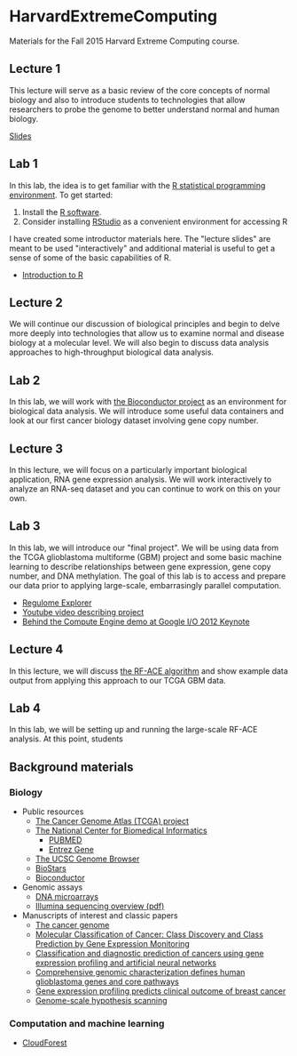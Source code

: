 # HarvardExtremeComputing

Materials for the Fall 2015 Harvard Extreme Computing course.

## Lecture 1

This lecture will serve as a basic review of the 
core concepts of normal biology and also to introduce
students to technologies that allow researchers to probe
the genome to better understand normal and human biology.

[Slides](http://watson.nci.nih.gov/~sdavis/courses/HarvardExtremeComputing/BasicBio.pdf)

## Lab 1

In this lab, the idea is to get familiar with the 
[R statistical programming environment](http://www.r-project.org). To get
started:

1. Install the [R software](https://cran.r-project.org/).
2. Consider installing [RStudio](https://www.rstudio.com/products/rstudio/download/) as a convenient environment for accessing R

I have created some introductor materials here. The "lecture slides" are meant to be used "interactively" and
additional material is useful to get a sense of some of the basic capabilities of R.

- [Introduction to R](http://watson.nci.nih.gov/~sdavis/tutorials/IntroToR/)


## Lecture 2

We will continue our discussion of biological principles and begin
to delve more deeply into technologies that allow us to 
examine normal and disease biology at a molecular level. We will
also begin to discuss data analysis approaches to high-throughput
biological data analysis.

## Lab 2

In this lab, we will work with [the Bioconductor project](http://bioconductor.org) as
an environment for biological data analysis. We will introduce some useful data containers
and look at our first cancer biology dataset involving gene copy number.

## Lecture 3

In this lecture, we will focus on a particularly important biological
application, RNA gene expression analysis.  We will work interactively
to analyze an RNA-seq dataset and you can continue to work on this
on your own.

## Lab 3

In this lab, we will introduce our "final project". We will be using data from 
the TCGA glioblastoma multiforme (GBM) project and some basic machine learning
to describe relationships between gene expression, gene copy number, and 
DNA methylation. The goal of this lab is to access and prepare our data prior
to applying large-scale, embarrasingly parallel computation.

- [Regulome Explorer](http://explorer.cancerregulome.org/all_pairs/)
- [Youtube video describing project](https://youtu.be/tPtJd6AzU8c?t=40m24s)
- [Behind the Compute Engine demo at Google I/O 2012 Keynote](https://cloud.google.com/compute/io)

## Lecture 4

In this lecture, we will discuss [the RF-ACE algorithm](https://code.google.com/p/rf-ace/) and 
show example data output from applying this approach to our TCGA GBM data.

## Lab 4

In this lab, we will be setting up and running the large-scale RF-ACE analysis. At this point,
students 

## Background materials

### Biology

- Public resources
    - [The Cancer Genome Atlas (TCGA) project](http://cancergenome.nih.gov/)
    - [The National Center for Biomedical Informatics](http://www.ncbi.nlm.nih.gov/)
        - [PUBMED](http://www.ncbi.nlm.nih.gov/pubmed/)
        - [Entrez Gene](http://www.ncbi.nlm.nih.gov/gene/)
    - [The UCSC Genome Browser](http://genome.ucsc.edu)
    - [BioStars](https://biostars.org)
    - [Bioconductor](http://bioconductor.org)
- Genomic assays
    - [DNA microarrays]()
    - [Illumina sequencing overview (pdf)](https://www.illumina.com/documents/products/techspotlights/techspotlight_sequencing.pdf)
- Manuscripts of interest and classic papers
    - [The cancer genome](http://www.nature.com/nature/journal/v458/n7239/full/nature07943.html)
    - [Molecular Classification of Cancer: Class Discovery and Class Prediction by Gene Expression Monitoring](http://rileylab.bio.umb.edu/sites/g/files/g1314676/f/201502/Golub1999Molecular.pdf)
    - [Classification and diagnostic prediction of cancers using gene expression profiling and artificial neural networks](http://www.nature.com/nm/journal/v7/n6/pdf/nm0601_673.pdf)
    - [Comprehensive genomic characterization defines human glioblastoma genes and core pathways](http://www.nature.com/nature/journal/v455/n7216/full/nature07385.html)
    - [Gene expression profiling predicts clinical outcome of breast cancer](http://www.nature.com/nature/journal/v415/n6871/full/415530a.html)
    - [Genome-scale hypothesis scanning](http://journals.plos.org/plosbiology/article?id=10.1371/journal.pbio.0000015)

### Computation and machine learning

- [CloudForest](https://github.com/ryanbressler/CloudForest)
